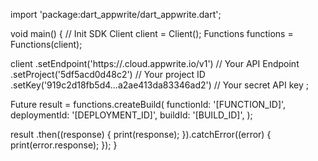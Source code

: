 import 'package:dart_appwrite/dart_appwrite.dart';

void main() { // Init SDK
  Client client = Client();
  Functions functions = Functions(client);

  client
    .setEndpoint('https://<REGION>.cloud.appwrite.io/v1') // Your API Endpoint
    .setProject('5df5acd0d48c2') // Your project ID
    .setKey('919c2d18fb5d4...a2ae413da83346ad2') // Your secret API key
  ;

  Future result = functions.createBuild(
    functionId: '[FUNCTION_ID]',
    deploymentId: '[DEPLOYMENT_ID]',
    buildId: '[BUILD_ID]',
  );

  result
    .then((response) {
      print(response);
    }).catchError((error) {
      print(error.response);
  });
}